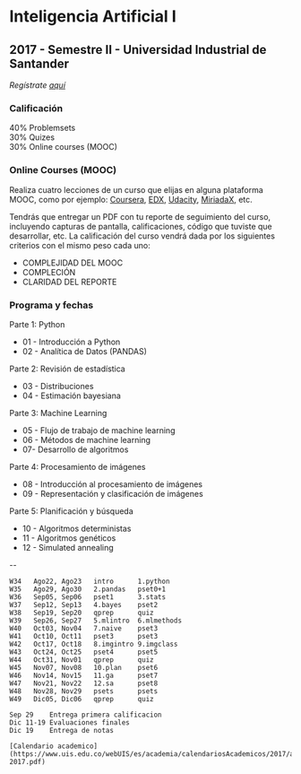 # Inteligencia Artificial I
## 2017 - Semestre II - Universidad Industrial de Santander

_Regístrate [aquí](https://goo.gl/forms/yHRFSYVXfCUlDpyY2)_

### Calificación
40% Problemsets<br/>
30% Quizes<br/>
30% Online courses (MOOC)

### Online Courses (MOOC)
Realiza cuatro lecciones de un curso que elijas en alguna plataforma MOOC, como por ejemplo: [Coursera](www.coursera.org), [EDX](www.edx.org), [Udacity](www.udacity.org),  [MiriadaX](https://miriadax.net/), etc.

Tendrás que entregar un PDF con tu reporte de seguimiento del curso, incluyendo capturas de pantalla, calificaciones, código que tuviste que desarrollar, etc. La calificación del curso vendrá dada por los siguientes criterios con el mismo peso cada uno:

- COMPLEJIDAD DEL MOOC
- COMPLECIÓN 
- CLARIDAD DEL REPORTE

### Programa y fechas

Parte 1: Python
-   01 - Introducción a Python
-   02 - Analítica de Datos (PANDAS)

Parte 2: Revisión de estadística
-   03 - Distribuciones
-   04 - Estimación bayesiana
 
Parte 3: Machine Learning
-   05 - Flujo de trabajo de machine learning
-   06 - Métodos de machine learning
-   07- Desarrollo de algoritmos

Parte 4: Procesamiento de imágenes
-   08 - Introducción al procesamiento de imágenes
-   09 - Representación y clasificación de imágenes

Parte 5: Planificación y búsqueda
-   10 - Algoritmos deterministas
-   11 - Algoritmos genéticos
-   12 - Simulated annealing 

--


    W34   Ago22, Ago23   intro      1.python
    W35   Ago29, Ago30   2.pandas   pset0+1
    W36   Sep05, Sep06   pset1      3.stats      
    W37   Sep12, Sep13   4.bayes    pset2          
    W38   Sep19, Sep20   qprep      quiz        
    W39   Sep26, Sep27   5.mlintro  6.mlmethods
    W40   Oct03, Nov04   7.naive    pset3    
    W41   Oct10, Oct11   pset3      pset3
    W42   Oct17, Oct18   8.imgintro 9.imgclass
    W43   Oct24, Oct25   pset4      pset5 
    W44   Oct31, Nov01   qprep      quiz
    W45   Nov07, Nov08   10.plan    pset6
    W46   Nov14, Nov15   11.ga      pset7
    W47   Nov21, Nov22   12.sa      pset8
    W48   Nov28, Nov29   psets      psets
    W49   Dic05, Dic06   qprep      quiz

    Sep 29    Entrega primera calificacion
    Dic 11-19 Evaluaciones finales
    Dic 19    Entrega de notas
    
    [Calendario academico](https://www.uis.edu.co/webUIS/es/academia/calendariosAcademicos/2017/acAcad014-2017.pdf)

